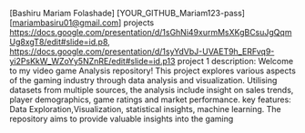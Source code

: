 [Bashiru Mariam Folashade]
[YOUR_GITHUB_Mariam123-pass]
[mariambasiru01@gmail.com]
projects https://docs.google.com/presentation/d/1sGhNi49xurmMsXKgBCsuJgQqmUg8xgT8/edit#slide=id.p8, https://docs.google.com/presentation/d/1syYdVbJ-UVAET9h_ERFvq9-yi2PsKkW_WZoYy5NZnRE/edit#slide=id.p13
project 1 description: Welcome to my video game Analysis repository! This project explores various aspects of the gaming industry through data analysis and visualization. Utilising datasets from multiple sources, the analysis include insight on sales trends, player demographics, game ratings and market performance. key features: Data Exploration,Visualization, statistical insights, machine learning. The repository aims to provide valuable insights into the gaming 
